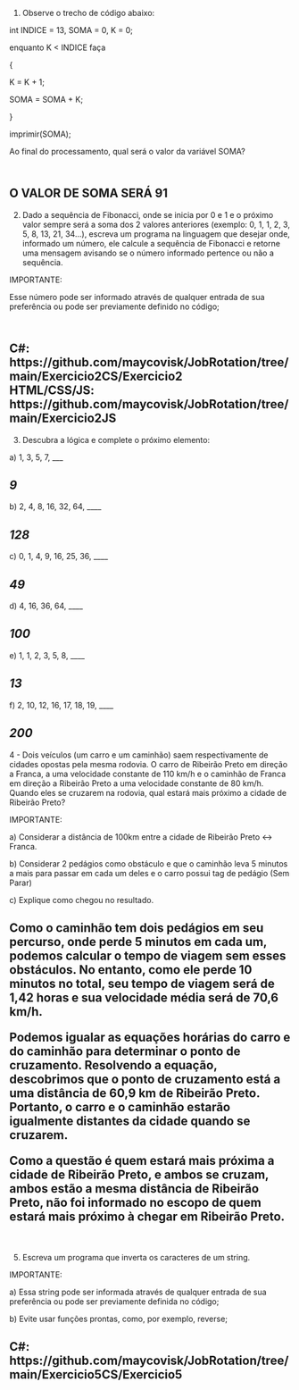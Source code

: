 1) Observe o trecho de código abaixo:

int INDICE = 13, SOMA = 0, K = 0;

enquanto K < INDICE faça

{

K = K + 1;

SOMA = SOMA + K;

}

imprimir(SOMA);



Ao final do processamento, qual será o valor da variável SOMA?
<h2><br>O VALOR DE SOMA SERÁ 91</h2>



2) Dado a sequência de Fibonacci, onde se inicia por 0 e 1 e o próximo valor sempre será a soma dos 2 valores anteriores (exemplo: 0, 1, 1, 2, 3, 5, 8, 13, 21, 34...), escreva um programa na linguagem que desejar onde, informado um número, ele calcule a sequência de Fibonacci e retorne uma mensagem avisando se o número informado pertence ou não a sequência.



IMPORTANTE:

Esse número pode ser informado através de qualquer entrada de sua preferência ou pode ser previamente definido no código;

<h2><br>C#: https://github.com/maycovisk/JobRotation/tree/main/Exercicio2CS/Exercicio2
<br>HTML/CSS/JS: https://github.com/maycovisk/JobRotation/tree/main/Exercicio2JS</h2>


3) Descubra a lógica e complete o próximo elemento:


a) 1, 3, 5, 7, ___ <h2>*9*</h2>

b) 2, 4, 8, 16, 32, 64, ____ <h2>*128*</h2>

c) 0, 1, 4, 9, 16, 25, 36, ____ <h2>*49*</h2>

d) 4, 16, 36, 64, ____ <h2>*100*</h2>

e) 1, 1, 2, 3, 5, 8, ____ <h2>*13*</h2>

f) 2, 10, 12, 16, 17, 18, 19, ____ <h2>*200*</h2>




4 - Dois veículos (um carro e um caminhão) saem respectivamente de cidades opostas pela mesma rodovia. O carro de Ribeirão Preto em direção a Franca, a uma velocidade constante de 110 km/h e o caminhão de Franca em direção a Ribeirão Preto a uma velocidade constante de 80 km/h. Quando eles se cruzarem na rodovia, qual estará mais próximo a cidade de Ribeirão Preto?



IMPORTANTE:

a) Considerar a distância de 100km entre a cidade de Ribeirão Preto <-> Franca.

b) Considerar 2 pedágios como obstáculo e que o caminhão leva 5 minutos a mais para passar em cada um deles e o carro possui tag de pedágio (Sem Parar)

c) Explique como chegou no resultado.


<h2>Como o caminhão tem dois pedágios em seu percurso, onde perde 5 minutos em cada um, podemos calcular o tempo de viagem sem esses obstáculos. No entanto, como ele perde 10 minutos no total, seu tempo de viagem será de 1,42 horas e sua velocidade média será de 70,6 km/h.

Podemos igualar as equações horárias do carro e do caminhão para determinar o ponto de cruzamento. Resolvendo a equação, descobrimos que o ponto de cruzamento está a uma distância de 60,9 km de Ribeirão Preto. Portanto, o carro e o caminhão estarão igualmente distantes da cidade quando se cruzarem.

Como a questão é quem estará mais próxima a cidade de Ribeirão Preto, e ambos se cruzam, ambos estão a mesma distância de Ribeirão Preto, não foi informado no escopo de quem estará mais próximo à chegar em Ribeirão Preto.
</h2>
 


5) Escreva um programa que inverta os caracteres de um string.



IMPORTANTE:

a) Essa string pode ser informada através de qualquer entrada de sua preferência ou pode ser previamente definida no código;

b) Evite usar funções prontas, como, por exemplo, reverse;

<h2>C#: https://github.com/maycovisk/JobRotation/tree/main/Exercicio5CS/Exercicio5 </h2>
